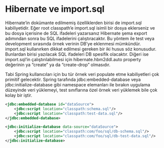 # Hibernate ve import.sql

Hibernate’in dokümante edilmemiş özelliklerden birisi de import.sql kabiliyetidir. Eğer root classpath’e import.sql 
isimli bir dosya eklerseniz ve bu dosya içerisine de SQL ifadeleri yazarsanız Hibernate şema export adımından sonra bu 
SQL ifadelerini çalıştıracaktır. Bu yöntem ile test veya development sırasında örnek verinin DB’ye eklenmesi mümkündür. 
import.sql kullanırken dikkat edilmesi gereken bir iki husus söz konusudur. Bunlardan birisi yazılacak SQL ifadeleri DB 
spesifik olacaktır. Diğeri ise import.sql‘in çalıştırılabilmesi için hibernate.hbm2ddl.auto property değerinin ya “create” 
ya da “create-drop” olmasıdır.

Tabi Spring kullanıcıları için bu tür örnek veri populate etme kabiliyetleri çok primitif gelecektir. Spring tarafında 
jdbc:embedded-database veya jdbc:initialize-database gibi namespace elemanları ile bırakın uygulama düzeyinde veri 
yüklemeyi, test sınıflarına özel örnek veri yüklemek bile çok kolay bir iştir.

```xml
<jdbc:embedded-database id="dataSource">
    <jdbc:script location="classpath:schema.sql"/>
    <jdbc:script location="classpath:test-data.sql"/>
</jdbc:embedded-database>

<jdbc:initialize-database data-source="dataSource">
    <jdbc:script location="classpath:com/foo/sql/db-schema.sql"/>
    <jdbc:script location="classpath:com/foo/sql/db-test-data.sql"/>
</jdbc:initialize-database>
```